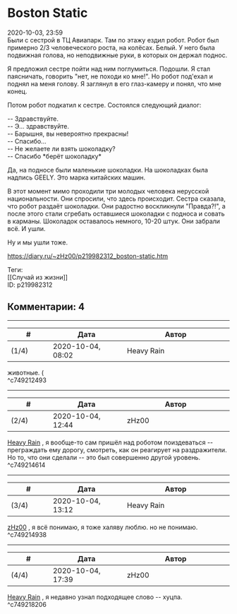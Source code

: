 Boston Static
=============

  
2020-10-03, 23:59  
 Были с сестрой в ТЦ Авиапарк. Там по этажу ездил робот. Робот был примерно 2/3 человеческого роста, на колёсах. Белый. У него была подвижная голова, но неподвижные руки, в которых он держал поднос.   
   
 Я предложил сестре пойти над ним поглумиться. Подошли. Я стал паясничать, говорить "нет, не походи ко мне!". Но робот под'ехал и поднял на меня голову. Я заглянул в его глаз-камеру и понял, что мне конец.   
   
 Потом робот подкатил к сестре. Состоялся следующий диалог:   
   
 -- Здравствуйте.   
 -- Э... здравствуйте.   
 -- Барышня, вы невероятно прекрасны!   
 -- Спасибо...   
 -- Не желаете ли взять шоколадку?   
 -- Спасибо \*берёт шоколадку\*   
   
 Да, на подносе были маленькие шоколадки. На шоколадках была надпись GEELY. Это марка китайских машин.   
   
 В этот момент мимо проходили три молодых человека нерусской национальности. Они спросили, что здесь происходит. Сестра сказала, что робот раздаёт шоколадки. Они радостно воскликнули "Правда?!", а после этого стали сгребать оставшиеся шоколадки с подноса и совать в карманы. Шоколадок оставалось немного, 10-20 штук. Они забрали всё. И ушли.   
   
 Ну и мы ушли тоже.   
  
<https://diary.ru/~zHz00/p219982312_boston-static.htm>  
  
Теги:  
[[Случай из жизни]]  
ID: p219982312  


Комментарии: 4
--------------

  


---



|         #         |              Дата              |                     Автор                     |           ID           |
| --- | --- | --- | --- |
| (1/4) | 2020-10-04, 08:02 | Heavy Rain | c749212493 |

  
 животные. (   
 ^c749212493

---



|         #         |              Дата              |                     Автор                     |           ID           |
| --- | --- | --- | --- |
| (2/4) | 2020-10-04, 12:44 | zHz00 | c749214614 |

  
  [Heavy Rain](http://kogacz.diary.ru "emotional weather report")  , я вообще-то сам пришёл над роботом поиздеваться -- преграждать ему дорогу, смотреть, как он реагирует на раздражители. Но то, что они сделали -- это был совершенно другой уровень.   
 ^c749214614

---



|         #         |              Дата              |                     Автор                     |           ID           |
| --- | --- | --- | --- |
| (3/4) | 2020-10-04, 13:12 | Heavy Rain | c749214938 |

  
  [zHz00](https://zHz00.diary.ru "Untitled")  , я всё понимаю, я тоже халяву люблю. но не понимаю.   
 ^c749214938

---



|         #         |              Дата              |                     Автор                     |           ID           |
| --- | --- | --- | --- |
| (4/4) | 2020-10-04, 17:39 | zHz00 | c749218206 |

  
  [Heavy Rain](http://kogacz.diary.ru "emotional weather report")  , я недавно узнал подходящее слово -- хуцпа.   
 ^c749218206